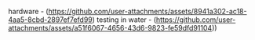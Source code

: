 hardware - (https://github.com/user-attachments/assets/8941a302-ac18-4aa5-8cbd-2897ef7efd99)
testing in water - (https://github.com/user-attachments/assets/a51f6067-4656-43d6-9823-fe59dfd91104))
